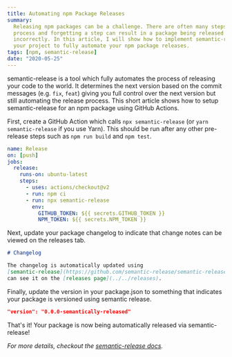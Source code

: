 ```yaml
---
title: Automating npm Package Releases
summary:
  Releasing npm packages can be a challenge. There are often many steps in the
  process and forgetting a step can result in a package being released
  incorrectly. In this article, I will show how to implement semantic-release in
  your project to fully automate your npm package releases.
tags: [npm, semantic-release]
date: "2020-05-25"
---
```


semantic-release is a tool which fully automates the process of releasing your
code to the world. It determines the next version based on the commit messages
(e.g. `fix`, `feat`) giving you full control over the next version but still
automating the release process. This short article shows how to setup
semantic-release for an npm package using GitHub Actions.

First, create a GitHub Action which calls `npx semantic-release` (or
`yarn semantic-release` if you use Yarn). This should be run after any other
pre-release steps such as `npm run build` and `npm test`.

```yml:.github/workflows/release.yml
name: Release
on: [push]
jobs:
  release:
    runs-on: ubuntu-latest
    steps:
      - uses: actions/checkout@v2
      - run: npm ci
      - run: npx semantic-release
        env:
          GITHUB_TOKEN: ${{ secrets.GITHUB_TOKEN }}
          NPM_TOKEN: ${{ secrets.NPM_TOKEN }}
```

Next, update your package changelog to indicate that change notes can be viewed
on the releases tab.

```md:CHANGELOG.md
# Changelog

The changelog is automatically updated using
[semantic-release](https://github.com/semantic-release/semantic-release). You
can see it on the [releases page](../../releases).
```

Finally, update the version in your package.json to something that indicates
your package is versioned using semantic release.

```json:package.json
"version": "0.0.0-semantically-released"
```

That's it! Your package is now being automatically released via
semantic-release!

_For more details, checkout the
[semantic-release docs](https://github.com/semantic-release/semantic-release/blob/master/docs/recipes/github-actions.md#using-semantic-release-with-github-actions)._
